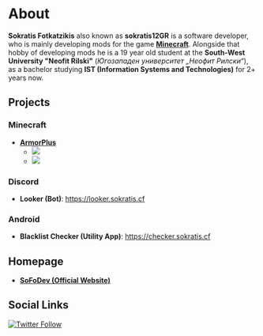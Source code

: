 
# About

**Sokratis Fotkatzikis** also known as **sokratis12GR** is a software developer, who is mainly developing mods for the game [**Minecraft**](https://minecraft.net).
Alongside that hobby of developing mods he is a 19 year old student at the **South-West University "Neofit Rilski"** (*Югозападен университет „Неофит Рилски“*), as a bachelor studying **IST (Information Systems and Technologies)** for 2+ years now.

## Projects

### Minecraft

- [**ArmorPlus**](https://smarturl.it/armorplus) 
  - [![](http://cf.way2muchnoise.eu/full_armorplus_downloads.svg)](https://smarturl.it/armorplus)
  - [![](http://cf.way2muchnoise.eu/versions/armorplus.svg)](https://smarturl.it/armorplus)

### Discord

- **Looker (Bot)**: https://looker.sokratis.cf


### Android

- **Blacklist Checker (Utility App)**: https://checker.sokratis.cf

## Homepage

- [**SoFoDev (Official Website)**](https://sokratis.cf)

## Social Links

[![Twitter Follow](https://img.shields.io/twitter/follow/sokratis12GR.svg?color=red&label=Follow%20%40sokratis12GR&logo=twitter&logoColor=orange&style=for-the-badge)](https://twitter.com/intent/follow?screen_name=sokratis12GR)
